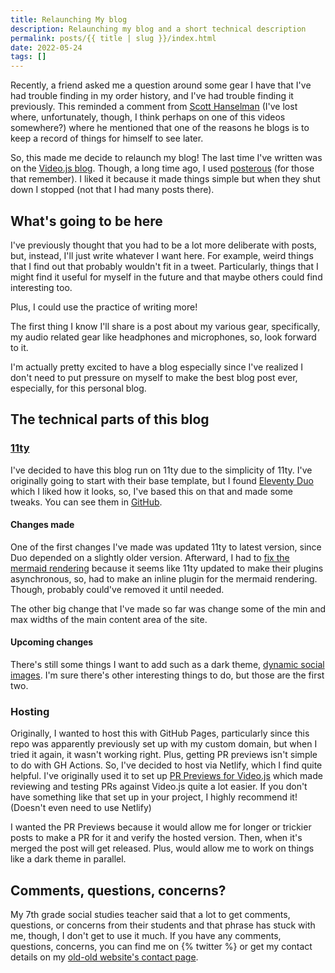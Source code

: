 ```yaml
---
title: Relaunching My blog
description: Relaunching my blog and a short technical description
permalink: posts/{{ title | slug }}/index.html
date: 2022-05-24
tags: []
---
```

Recently, a friend asked me a question around some gear I have that I've had trouble finding in my order history, and I've had trouble finding it previously. This reminded a comment from [Scott Hanselman](https://www.hanselman.com/blog/) (I've lost where, unfortunately, though, I think perhaps on one of this videos somewhere?) where he mentioned that one of the reasons he blogs is to keep a record of things for himself to see later.

So, this made me decide to relaunch my blog! The last time I've written was on the [Video.js blog](https://videojs.com/blog). Though, a long time ago, I used [posterous](https://en.wikipedia.org/wiki/Posterous) (for those that remember). I liked it because it made things simple but when they shut down I stopped (not that I had many posts there).

## What's going to be here
I've previously thought that you had to be a lot more deliberate with posts, but, instead, I'll just write whatever I want here. For example, weird things that I find out that probably wouldn't fit in a tweet. Particularly, things that I might find it useful for myself in the future and that maybe others could find interesting too.

Plus, I could use the practice of writing more!

The first thing I know I'll share is a post about my various gear, specifically, my audio related gear like headphones and microphones, so, look forward to it.

I'm actually pretty excited to have a blog especially since I've realized I don't need to put pressure on myself to make the best blog post ever, especially, for this personal blog.

## The technical parts of this blog
### [11ty](https://11ty.dev)
I've decided to have this blog run on 11ty due to the simplicity of 11ty. I've originally going to start with their base template, but I found [Eleventy Duo](https://github.com/yinkakun/eleventy-duo) which I liked how it looks, so, I've based this on that and made some tweaks. You can see them in [GitHub](https://github.com/gkatsev/blog).

#### Changes made
One of the first changes I've made was updated 11ty to latest version, since Duo depended on a slightly older version. Afterward, I had to [fix the mermaid rendering](https://github.com/gkatsev/blog/commit/a67d8faa46e55f7ddeade59e53ebf46391ac3742) because it seems like 11ty updated to make their plugins asynchronous, so, had to make an inline plugin for the mermaid rendering. Though, probably could've removed it until needed.

The other big change that I've made so far was change some of the min and max widths of the main content area of the site.

#### Upcoming changes

There's still some things I want to add such as a dark theme, [dynamic social images](https://github.com/5t3ph/eleventy-plugin-social-images). I'm sure there's other interesting things to do, but those are the first two.

### Hosting
Originally, I wanted to host this with GitHub Pages, particularly since this repo was apparently previously set up with my custom domain, but when I tried it again, it wasn't working right. Plus, getting PR previews isn't simple to do with GH Actions.
So, I've decided to host via Netlify, which I find quite helpful.
I've originally used it to set up [PR Previews for Video.js](https://github.com/videojs/video.js/pull/4912) which made reviewing and testing PRs against Video.js quite a lot easier. If you don't have something like that set up in your project, I highly recommend it! (Doesn't even need to use Netlify)

I wanted the PR Previews because it would allow me for longer or trickier posts to make a PR for it and verify the hosted version. Then, when it's merged the post will get released. Plus, would allow me to work on things like a dark theme in parallel.

## Comments, questions, concerns?
My 7th grade social studies teacher said that a lot to get comments, questions, or concerns from their students and that phrase has stuck with me, though, I don't get to use it much.
If you have any comments, questions, concerns, you can find me on {% twitter %} or get my contact details on my [old-old website's contact page](http://gkatsev.com/contact.html).

